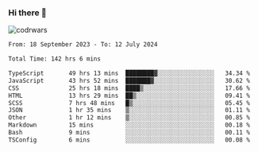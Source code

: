 ### Hi there 👋


![codrwars](https://www.codewars.com/users/rsschool_c9af20f58c35c696/badges/micro) 

<!--START_SECTION:waka-->

```txt
From: 18 September 2023 - To: 12 July 2024

Total Time: 142 hrs 6 mins

TypeScript       49 hrs 13 mins  ████████▓░░░░░░░░░░░░░░░░   34.34 %
JavaScript       43 hrs 52 mins  ███████▓░░░░░░░░░░░░░░░░░   30.62 %
CSS              25 hrs 18 mins  ████▒░░░░░░░░░░░░░░░░░░░░   17.66 %
HTML             13 hrs 29 mins  ██▒░░░░░░░░░░░░░░░░░░░░░░   09.41 %
SCSS             7 hrs 48 mins   █▒░░░░░░░░░░░░░░░░░░░░░░░   05.45 %
JSON             1 hr 35 mins    ▒░░░░░░░░░░░░░░░░░░░░░░░░   01.11 %
Other            1 hr 12 mins    ▒░░░░░░░░░░░░░░░░░░░░░░░░   00.85 %
Markdown         15 mins         ░░░░░░░░░░░░░░░░░░░░░░░░░   00.18 %
Bash             9 mins          ░░░░░░░░░░░░░░░░░░░░░░░░░   00.11 %
TSConfig         6 mins          ░░░░░░░░░░░░░░░░░░░░░░░░░   00.08 %
```

<!--END_SECTION:waka-->
